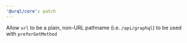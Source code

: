 ```yaml
---
'@urql/core': patch
---
```


Allow `url` to be a plain, non-URL pathname (i.e. `/api/graphql`) to be used with `preferGetMethod`
